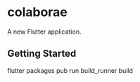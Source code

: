 # colaborae

A new Flutter application.

## Getting Started

flutter packages pub run build_runner build
